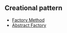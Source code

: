 ## Creational pattern

- [Factory Method](./Factory%20Method/)
- [Abstract Factory](./Abstract%20Factory/)
